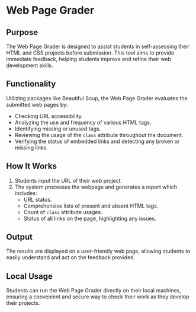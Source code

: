 # Web Page Grader

## Purpose
The Web Page Grader is designed to assist students in self-assessing their HTML and CSS projects before submission. This tool aims to provide immediate feedback, helping students improve and refine their web development skills.

## Functionality
Utilizing packages like Beautiful Soup, the Web Page Grader evaluates the submitted web pages by:
- Checking URL accessibility.
- Analyzing the use and frequency of various HTML tags.
- Identifying missing or unused tags.
- Reviewing the usage of the `class` attribute throughout the document.
- Verifying the status of embedded links and detecting any broken or missing links.

## How It Works
1. Students input the URL of their web project.
2. The system processes the webpage and generates a report which includes:
   - URL status.
   - Comprehensive lists of present and absent HTML tags.
   - Count of `class` attribute usages.
   - Status of all links on the page, highlighting any issues.

## Output
The results are displayed on a user-friendly web page, allowing students to easily understand and act on the feedback provided.

## Local Usage
Students can run the Web Page Grader directly on their local machines, ensuring a convenient and secure way to check their work as they develop their projects.
